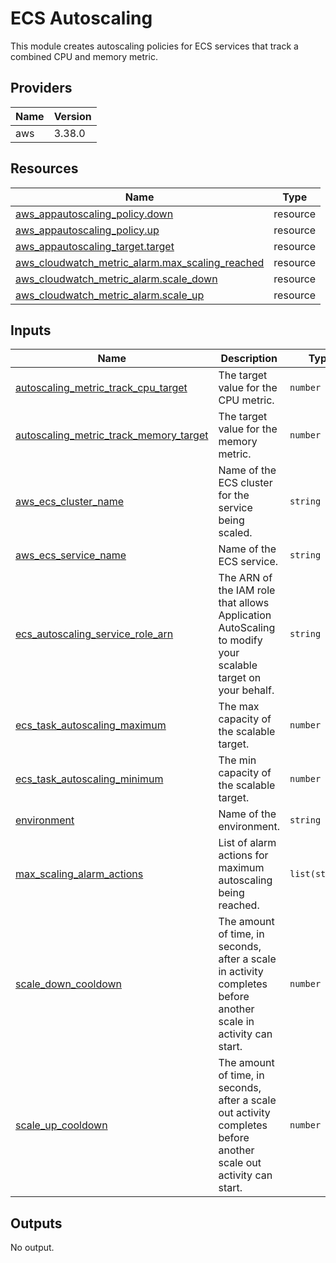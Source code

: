 # ECS Autoscaling

This module creates autoscaling policies for ECS services that track a combined CPU and memory metric.

## Providers

| Name | Version |
|------|---------|
| aws  | 3.38.0  |

## Resources

| Name | Type |
|------|------|
| [aws_appautoscaling_policy.down](https://registry.terraform.io/providers/hashicorp/aws/latest/docs/resources/appautoscaling_policy) | resource |
| [aws_appautoscaling_policy.up](https://registry.terraform.io/providers/hashicorp/aws/latest/docs/resources/appautoscaling_policy) | resource |
| [aws_appautoscaling_target.target](https://registry.terraform.io/providers/hashicorp/aws/latest/docs/resources/appautoscaling_target) | resource |
| [aws_cloudwatch_metric_alarm.max_scaling_reached](https://registry.terraform.io/providers/hashicorp/aws/latest/docs/resources/cloudwatch_metric_alarm) | resource |
| [aws_cloudwatch_metric_alarm.scale_down](https://registry.terraform.io/providers/hashicorp/aws/latest/docs/resources/cloudwatch_metric_alarm) | resource |
| [aws_cloudwatch_metric_alarm.scale_up](https://registry.terraform.io/providers/hashicorp/aws/latest/docs/resources/cloudwatch_metric_alarm) | resource |

## Inputs

| Name | Description | Type | Default | Required |
|------|-------------|------|---------|:--------:|
| <a name="input_autoscaling_metric_track_cpu_target"></a> [autoscaling\_metric\_track\_cpu\_target](#input\_autoscaling\_metric\_track\_cpu\_target) | The target value for the CPU metric. | `number` | `80` | no |
| <a name="input_autoscaling_metric_track_memory_target"></a> [autoscaling\_metric\_track\_memory\_target](#input\_autoscaling\_metric\_track\_memory\_target) | The target value for the memory metric. | `number` | `80` | no |
| <a name="input_aws_ecs_cluster_name"></a> [aws\_ecs\_cluster\_name](#input\_aws\_ecs\_cluster\_name) | Name of the ECS cluster for the service being scaled. | `string` | n/a | yes |
| <a name="input_aws_ecs_service_name"></a> [aws\_ecs\_service\_name](#input\_aws\_ecs\_service\_name) | Name of the ECS service. | `string` | n/a | yes |
| <a name="input_ecs_autoscaling_service_role_arn"></a> [ecs\_autoscaling\_service\_role\_arn](#input\_ecs\_autoscaling\_service\_role\_arn) | The ARN of the IAM role that allows Application AutoScaling to modify your scalable target on your behalf. | `string` | n/a | yes |
| <a name="input_ecs_task_autoscaling_maximum"></a> [ecs\_task\_autoscaling\_maximum](#input\_ecs\_task\_autoscaling\_maximum) | The max capacity of the scalable target. | `number` | n/a | yes |
| <a name="input_ecs_task_autoscaling_minimum"></a> [ecs\_task\_autoscaling\_minimum](#input\_ecs\_task\_autoscaling\_minimum) | The min capacity of the scalable target. | `number` | `1` | no |
| <a name="input_environment"></a> [environment](#input\_environment) | Name of the environment. | `string` | n/a | yes |
| <a name="input_max_scaling_alarm_actions"></a> [max\_scaling\_alarm\_actions](#input\_max\_scaling\_alarm\_actions) | List of alarm actions for maximum autoscaling being reached. | `list(string)` | n/a | yes |
| <a name="input_scale_down_cooldown"></a> [scale\_down\_cooldown](#input\_scale\_down\_cooldown) | The amount of time, in seconds, after a scale in activity completes before another scale in activity can start. | `number` | `60` | no |
| <a name="input_scale_up_cooldown"></a> [scale\_up\_cooldown](#input\_scale\_up\_cooldown) | The amount of time, in seconds, after a scale out activity completes before another scale out activity can start. | `number` | `60` | no |

## Outputs

No output.
